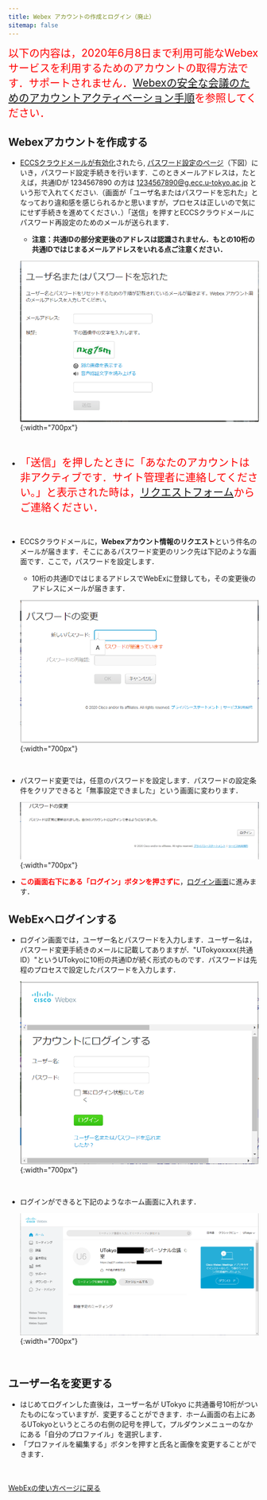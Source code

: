 ```yaml
---
title: Webex アカウントの作成とログイン（廃止）
sitemap: false
---
```


<span style="color:red; font-size:150%;">以下の内容は，2020年6月8日まで利用可能なWebexサービスを利用するためのアカウントの取得方法です．サポートされません．[Webexの安全な会議のためのアカウントアクティベーション手順](create_utelecon_account)を参照してください．</span>

## Webexアカウントを作成する	
* <a href="https://hwb.ecc.u-tokyo.ac.jp/wp/literacy/email/initialize/" target="_blank">ECCSクラウドメールが有効化</a>されたら, <a href="https://apj27.webex.com/mw3300/mywebex/forgotpwd.do?siteurl=apj27-jp" target="_blank">パスワード設定のページ</a>（下図）にいき，パスワード設定手続きを行います．このときメールアドレスは，たとえば，共通IDが 1234567890 の方は 1234567890@g.ecc.u-tokyo.ac.jp という形で入れてください.（画面が「ユーザ名またはパスワードを忘れた」となっており違和感を感じられるかと思いますが，プロセスは正しいので気ににせず手続きを進めてください．）「送信」を押すとECCSクラウドメールにパスワード再設定のためのメールが送られます．
	* **注意：共通IDの部分変更後のアドレスは認識されません．もとの10桁の共通IDではじまるメールアドレスをいれる点ご注意ください．**

	![パスワード変更手続き画面](img/webex_pw_change.PNG){:width="700px"}

<br>

* <span style="color:red; font-size:150%;">「送信」を押したときに「あなたのアカウントは非アクティブです．サイト管理者に連絡してください。」と表示された時は，<a href="https://forms.office.com/Pages/ResponsePage.aspx?id=T6978HAr10eaAgh1yvlMhHUY5ws7h1xGr9koV-KGC8RUQzZRMDg4QTRTSkI3NjBIT0IwNVpNTUtTTi4u" target="_blank">リクエストフォーム</a>からご連絡ください．</span>

<br>

* ECCSクラウドメールに，**Webexアカウント情報のリクエスト**という件名のメールが届きます．そこにあるパスワード変更のリンク先は下記のような画面です．ここで，パスワードを設定します．
	* 10桁の共通IDではじまるアドレスでWebExに登録しても，その変更後のアドレスにメールが届きます．

	![パスワード設定画面](img/webex_pw_setting.PNG){:width="700px"}

<br>

* パスワード変更では，任意のパスワードを設定します．パスワードの設定条件をクリアできると「無事設定できました」という画面に変わります．

	![この画面がでたら成功です](img/webex_pw_success.PNG){:width="700px"}

* <span style="color:red">**この画面右下にある「ログイン」ボタンを押さずに**</span>，<a href="https://apj27.webex.com/mw3300/mywebex/default.do?siteurl=apj27&viewFrom=modern&login_return_url=https%3A%2F%2Fapj27.webex.com%2Fwebappng%2Fsites%2Fapj27%2Fdashboard%3Fsiteurl%3Dapj27" target="_blank">ログイン画面</a>に進みます．

## WebExへログインする
* ログイン画面では，ユーザー名とパスワードを入力します．ユーザー名は，パスワード変更手続きのメールに記載してありますが．"UTokyoxxxx(共通ID）"というUTokyoに10桁の共通IDが続く形式のものです．パスワードは先程のプロセスで設定したパスワードを入力します．

	![ログイン画面](img/webex_login.PNG){:width="700px"}

<br>

* ログインができると下記のようなホーム画面に入れます．

	![WebExのホーム画面](img/webex_home.png){:width="700px"}

<br>

## ユーザー名を変更する
* はじめてログインした直後は，ユーザー名が UTokyo に共通番号10桁がついたものになっていますが．変更することができます．ホーム画面の右上にあるUTokyoというところの右側の記号を押して，プルダウンメニューのなかにある「自分のプロファイル」を選択します．
* 「プロファイルを編集する」ボタンを押すと氏名と画像を変更することができます．




<br>
<br>
<a href="index" target="_blank">WebExの使い方ページに戻る</a>
